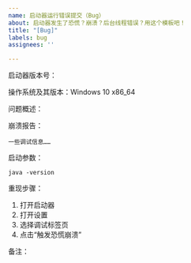 ```yaml
---
name: 启动器运行错误提交（Bug）
about: 启动器发生了恐慌？崩溃？后台线程错误？用这个模板吧！
title: "[Bug]"
labels: bug
assignees: ''

---
```

<!---
  首先是你的启动器版本号
  通常只要粘贴文件名进来就可以了
-->
启动器版本号：
<!---
操作系统版本
  请务必包含系统名称和系统运行架构
-->
操作系统及其版本：Windows 10 x86_64
<!---
  出现问题的情况
  发生了什么问题？请简要的说明一下
-->
问题概述：

<!---
  崩溃报告
  如果有所提供的话，请用代码块黏贴到此处
-->
崩溃报告：
```
一些调试信息……
```

<!---
  启动参数
  如果是和启动游戏相关的错误，可以粘贴一份到这里来哦
  不过要注意把你的正版登录令牌给删去，以免泄露哦！
-->
启动参数：
```
java -version
```

<!---
  重现步骤
  要怎么样才能触发这个问题？请稍微说明一下步骤
-->
重现步骤：

1. 打开启动器
2. 打开设置
3. 选择调试标签页
4. 点击“触发恐慌崩溃”

<!---
  备注
  如果还有什么需要提一句的话？
-->
备注：
